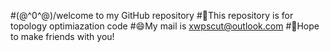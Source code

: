 #\(@^0^@)/welcome to my GitHub repository
#📕This repository is for topology optimiazation code
#😄My mail is xwpscut@outlook.com
#🤝Hope to make friends with you!
